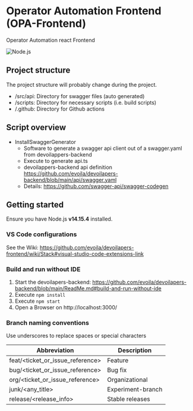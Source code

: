 # Operator Automation Frontend (OPA-Frontend)
Operator Automation react Frontend

![Node.js](https://github.com/evoila/devoilapers-frontend/workflows/Node.js/badge.svg)

## Project structure
The project structure will probably change during the project.

- /src/api: Directory for swagger files (auto generated)
- /scripts: Directory for necessary scripts (i.e. build scripts)
- /.github: Directory for Github actions

## Script overview
- InstallSwaggerGenerator 
    - Software to generate a swagger api client out of a swagger.yaml from devoilappers-backend
    - Execute to generate api.ts 
    - devoilappers-backend api definition https://github.com/evoila/devoilapers-backend/blob/main/api/swagger.yaml
    - Details: https://github.com/swagger-api/swagger-codegen
    

## Getting started
Ensure you have Node.js **v14.15.4** installed.

### VS Code configurations 
See the Wiki: https://github.com/evoila/devoilapers-frontend/wiki/Stack#visual-studio-code-extensions-link

### Build and run without IDE
1. Start the devoilapers-backend: https://github.com/evoila/devoilapers-backend/blob/main/ReadMe.md#build-and-run-without-ide
2. Execute `npm install`
3. Execute `npm start`
4. Open a Browser on http://localhost:3000/

### Branch naming conventions
Use underscores to replace spaces or special characters

| Abbreviation                        | Description            |
| ------------                        | -----------            |
| feat/<ticket_or_issue_reference>    | Feature                |       
| bug/<ticket_or_issue_reference>     | Bug fix                |
| org/<ticket_or_issue_reference>     | Organizational         |
| junk/<any_title>                    | Experiment-branch      |
| release/<release_info>              | Stable releases        |
